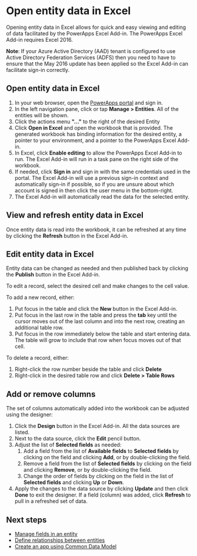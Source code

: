<properties
	pageTitle="Open entity data in Excel | Microsoft Common Data Model"
	description="Open entity data in Excel for interactive viewing and editing"
	services="powerapps"
	documentationCenter="na"
	authors="chrisgarty"
	manager="erikre"
	editor=""
	tags=""/>

<tags
   ms.service="powerapps"
   ms.devlang="na"
   ms.topic="article"
   ms.tgt_pltfrm="na"
   ms.workload="na"
   ms.date="07/28/2016"
   ms.author="cgarty"/>

# Open entity data in Excel
Opening entity data in Excel allows for quick and easy viewing and editing of data facilitated by the PowerApps Excel Add-in. The PowerApps Excel Add-in requires Excel 2016.

**Note**: If your Azure Active Directory (AAD) tenant is configured to use Active Directory Federation Services (ADFS) then you need to have to ensure that the May 2016 update has been applied so the Excel Add-in can facilitate sign-in correctly.

## Open entity data in Excel
1. In your web browser, open the [PowerApps portal](http://web.powerapps.com) and sign in.
1. In the left navigation pane, click or tap **Manage > Entities**. All of the entities will be shown.
1. Click the actions menu **"..."** to the right of the desired Entity
1. Click **Open in Excel** and open the workbook that is provided. The generated workbook has binding information for the desired entity, a pointer to your environment, and a pointer to the PowerApps Excel Add-in.  
1. In Excel, click **Enable editing** to allow the PowerApps Excel Add-in to run. The Excel Add-in will run in a task pane on the right side of the workbook.
1. If needed, click **Sign in** and sign in with the same credentials used in the portal. The Excel Add-in will use a previous sign-in context and automatically sign-in if possible, so if you are unsure about which account is signed in then click the user menu in the bottom-right.
1. The Excel Add-in will automatically read the data for the selected entity.   

## View and refresh entity data in Excel ##
Once entity data is read into the workbook, it can be refreshed at any time by clicking the **Refresh** button in the Excel Add-in.


## Edit entity data in Excel ##
Entity data can be changed as needed and then published back by clicking the **Publish** button in the Excel Add-in.

To edit a record, select the desired cell and make changes to the cell value.

To add a new record, either:
1. Put focus in the table and click the **New** button in the Excel Add-in.
1. Put focus in the last row in the table and press the **tab** key until the cursor moves out of the last column and into the next row, creating an additional table row.
1. Put focus in the row immediately below the table and start entering data. The table will grow to include that row when focus moves out of that cell.

To delete a record, either:
1. Right-click the row number beside the table and click **Delete**
1. Right-click in the desired table row and click **Delete > Table Rows**


## Add or remove columns ##
The set of columns automatically added into the workbook can be adjusted using the designer:
1. Click the **Design** button in the Excel Add-in. All the data sources are listed.
1. Next to the data source, click the **Edit** pencil button.
1. Adjust the list of **Selected fields** as needed:
	1. Add a field from the list of **Available fields** to **Selected fields** by clicking on the field and clicking **Add**, or by double-clicking the field.
	1. Remove a field from the list of **Selected fields** by clicking on the field and clicking **Remove**, or by double-clicking the field.
	1. Change the order of fields by clicking on the field in the list of **Selected fields** and clicking **Up** or **Down**.
1. Apply the changes to the data source by clicking **Update** and then click **Done** to exit the designer. If a field (column) was added, click **Refresh** to pull in a refreshed set of data.


## Next steps ##
- [Manage fields in an entity](data-platform-manage-fields.md)
- [Define relationships between entities](data-platform-entity-lookup.md)
- [Create an app using Common Data Model](data-platform-create-app.md)

